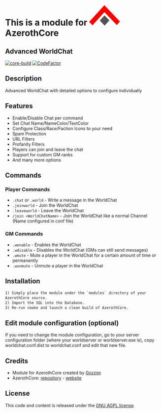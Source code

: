 # This is a module for  ![logo](https://raw.githubusercontent.com/azerothcore/azerothcore.github.io/master/images/logo-github.png) AzerothCore
## Advanced WorldChat
[![core-build](https://github.com/Gozzim/mod-worldchat/actions/workflows/core-build.yml/badge.svg)](https://github.com/Gozzim/mod-worldchat)
[![CodeFactor](https://www.codefactor.io/repository/github/gozzim/mod-worldchat/badge)](https://www.codefactor.io/repository/github/gozzim/mod-worldchat)

## Description
Advanced WorldChat with detailed options to configure individually 

## Features

- Enable/Disable Chat per command
- Set Chat Name/NameColor/TextColor
- Configure Class/Race/Faction Icons to your need
- Spam Protection
- URL Filters
- Profanity Filters
- Players can join and leave the chat
- Support for custom GM ranks
- And many more options

## Commands

### Player Commands
- `.chat` or `.world` - Write a message in the WorldChat
- `.joinworld` - Join the WorldChat
- `.leaveworld` - Leave the WorldChat
- `/join <WorldChatName>` - Join the WorldChat like a normal Channel (Name configured in conf file)

### GM Commands
- `.wenable` - Enables the WorldChat
- `.wdisable` - Disables the WorldChat (GMs can still send messages)
- `.wmute` - Mute a player in the WorldChat for a certain amount of time or permanently
- `.wunmute` - Unmute a player in the WorldChat

## Installation
```
1) Simply place the module under the `modules` directory of your AzerothCore source. 
2) Import the SQL into the Database.
3) Re-run cmake and launch a clean build of AzerothCore.
```

## Edit module configuration (optional)
If you need to change the module configuration, go to your server configuration folder (where your worldserver or worldserver.exe is), copy worldchat.conf.dist to worldchat.conf and edit that new file.

## Credits
- Module for AzerothCore created by [Gozzim](https://github.com/Gozzim)
- AzerothCore: [repository](https://github.com/azerothcore) - [website](http://azerothcore.org/)

## License
This code and content is released under the [GNU AGPL license](https://github.com/Gozzim/mod-worldchat/blob/master/LICENSE).